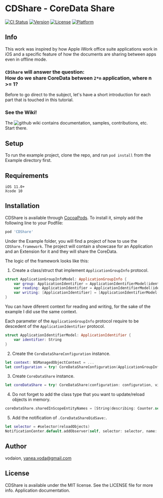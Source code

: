 # CDShare - CoreData Share

[![CI Status](https://img.shields.io/travis/vadeara/CDShare.svg?style=flat)](https://travis-ci.org/vadeara/CDShare)
[![Version](https://img.shields.io/cocoapods/v/CDShare.svg?style=flat)](https://cocoapods.org/pods/CDShare)
[![License](https://img.shields.io/cocoapods/l/CDShare.svg?style=flat)](https://cocoapods.org/pods/CDShare)
[![Platform](https://img.shields.io/cocoapods/p/CDShare.svg?style=flat)](https://cocoapods.org/pods/CDShare)

## Info
This work was inspired by how Apple iWork office suite applications work in iOS and a specific feature of how the documents are sharing between apps even in offline mode.

### `CDShare` will answer the question: <br> How do we share CoreData between `2*n` application, where n >= 1? ###
Before to go direct to the subject, let's have a short introduction for each part that is touched in this tutorial.

### See the Wiki!

The ![github wiki](https://github.com/vadeara/CDShare/wiki) contains documentation, samples, contributions, etc. Start there.

## Setup

To run the example project, clone the repo, and run `pod install` from the Example directory first.

## Requirements
```
iOS 11.0+ 
Xcode 10
```

## Installation
CDShare is available through [CocoaPods](https://cocoapods.org). To install
it, simply add the following line to your Podfile:

```ruby
pod 'CDShare'
```

Under the Example folder, you will find a project of how to use the `CDShare.framework`.
The project will contain a showcase for an Application and an Extension for it and they will share the CoreData.

The logic of the framework looks like this:
1. Create a class/struct that implement `ApplicationGroupInfo` protocol. 
```swift
struct ApplicationGroupInfoModel: ApplicationGroupInfo {
    var group: ApplicationIdentifier = ApplicationIdentifierModel(identifier: "group.voda.the.cdshare")
    var reading: ApplicationIdentifier = ApplicationIdentifierModel(identifier: "com.CDShareExample")
    var writing: [ApplicationIdentifier] = [ApplicationIdentifierModel(identifier: "com.CDShareExample.CDShareExampleToday")]
}
```
You can have diferent context for reading and writing, for the sake of the example I did use the same context.

Each parameter of the `ApplicationGroupInfo` protocol require to be descedent of the `ApplicationIdentifier` protocol.
```swift
struct ApplicationIdentifierModel: ApplicationIdentifier {
    var identifier: String
}
```
2. Create the `CoreDataShareConfiguration` instance.
```swift
let context: NSManagedObjectContext = ...
let configuration = try! CoreDataShareConfiguration(ApplicationGroupInfoModel(), readingContext: context, writingContext: context)
```
3. Create `CoreDataShare` instance.
```swift
let coreDataShare = try! CoreDataShare(configuration: configuration, viewContext: context)
```
4. Do not forget to add the class type that you want to update/reload objects in memory.
```swift
coreDataShare.sharedInScopeEntityNames = [String(describing: Counter.self)]
```
5. Add the notification of `.CoreDataShareDidSave:`.
```swift
let selector = #selector(reloadObjects)
NotificationCenter.default.addObserver(self, selector: selector, name: .CoreDataShareDidSave, object: nil)
```

## Author
vodaion, vanea.voda@gmail.com

## License

CDShare is available under the MIT license. See the LICENSE file for more info.
Application documentation.
